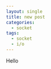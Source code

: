 ```yaml
---
layout: single
title: new post
categories:
  - socket
tags:
  - socket
  - i/o
---
```


Hello
